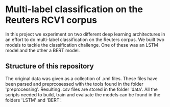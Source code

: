 # Multi-label classification on the Reuters RCV1 corpus

In this project we experiment on two different deep learning architectures in an effort to do multi-label classification on the Reuters corpus. 
We built two models to tackle the classification challenge. One of these was an LSTM model and the other a BERT model.

## Structure of this repository

The original data was given as a collection of .xml files. These files have been parsed and preprcosessed with the tools found in the folder 'preprocessing'. 
Resulting .csv files are stored in the folder 'data'. All the scripts needed to build, train and evaluate the models can be found in the folders 'LSTM' and 'BERT'.
